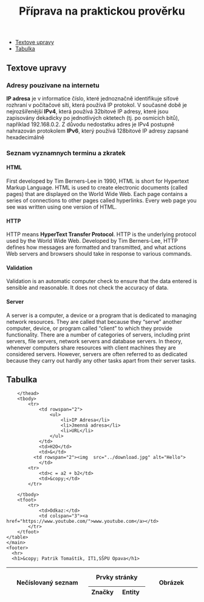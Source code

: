 <!DOCTYPE html>
<html lang="cs">
  <head>
    <meta charset="UTF-8" />
    <meta http-equiv="X-UA-Compatible" content="IE=edge" />
    <meta name="viewport" content="width=device-width, initial-scale=1.0" />
    <link rel="stylesheet" href="../css/style.css" />
    <title>Priprava na praktickou prověrku</title>
  </head>
  <body>
    <header>
      <h1>Příprava na praktickou prověrku</h1>
    </header>
     <main>
      <ul>
      <li><a href="#s1">Textove upravy</a></li>
      <li><a href="#s2">Tabulka</a></li>
      </ul>
      <h2 id="s1">Textove upravy</h2>
      <h3>Adresy pouzivane na internetu</h3>
      <p>
        <b>IP adresa</b> je v informatice číslo, které jednoznačně identifikuje
        síťové rozhraní v počítačové síti, která používá IP protokol. V současné
        době je nejrozšířenější <b>IPv4</b>, která používá 32bitové IP adresy,
        které jsou zapisovány dekadicky po jednotlivých oktetech (tj. po
        osmicích bitů), například 192.168.0.2. Z důvodu nedostatku adres je IPv4
        postupně nahrazován protokolem <b>IPv6</b>, který používá 128bitové IP
        adresy zapsané hexadecimálně
      </p>
      <h3>Seznam vyznamnych terminu a zkratek</h3>
      <h4>HTML</h4>
      <p>
        First developed by Tim Berners-Lee in 1990, HTML is short for Hypertext
        Markup Language. HTML is used to create electronic documents (called
        pages) that are displayed on the World Wide Web. Each page contains a
        series of connections to other pages called hyperlinks. Every web page
        you see was written using one version of HTML.
      </p>
      <h4>HTTP</h4>
      <p>
        HTTP means <b>HyperText Transfer Protocol</b>. HTTP is the underlying
        protocol used by the World Wide Web. Developed by Tim Berners-Lee, HTTP
        defines how messages are formatted and transmitted, and what actions Web
        servers and browsers should take in response to various commands.
      </p>
      <h4>Validation</h4>
      <p>
        Validation is an automatic computer check to ensure that the data
        entered is sensible and reasonable. It does not check the accuracy of
        data.
      </p>
      <h4>Server</h4>
      <p>
        A server is a computer, a device or a program that is dedicated to
        managing network resources. They are called that because they “serve”
        another computer, device, or program called “client” to which they
        provide functionality. There are a number of categories of servers,
        including print servers, file servers, network servers and database
        servers. In theory, whenever computers share resources with client
        machines they are considered servers. However, servers are often
        referred to as dedicated because they carry out hardly any other tasks
        apart from their server tasks.
      </p>
      <h2 id="s2">Tabulka</h2>
      <table style="margin-bottom: 3%;">
        <thead>
            <tr style="height: 50px;">
                <th rowspan="2" style="width: 200px;">Nečíslovaný seznam</th>
                <th colspan="2">Prvky stránky</th>
                <th rowspan="2">Obrázek</th>
            <tr>
                <th style="width: 12%;">Značky</th>
                <th style="width: 15%">Entity</th>
            </tr>


        </thead>
        <tbody>
            <tr>
                <td rowspan="2">
                    <ul>
                        <li>IP Adresa</li>
                        <li>Jmenná adresa</li>
                        <li>URL</li>
                    </ul>
                </td>
                <td>H2O</td>
                <td>&</td>
              <td rowspan="2"><img  src="../download.jpg" alt="Hello">
                </td>
            <tr>
                <td>c = a2 + b2</td>
                <td>&copy;</td>
            </tr>

        </tbody>
        <tfoot>
            <tr>
                <td>Odkaz:</td>
                <td colspan="3"><a href="https://www.youtube.com/">www.youtube.com</a></td>
            </tr>
        </tfoot>
    </table>
    </main>
    <footer>
      <hr>
      <h1>&copy; Patrik Tomaštík, IT1,SŠPU Opava</h1>
  </footer>
  </body>
</html>
